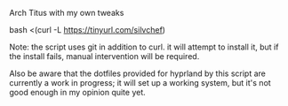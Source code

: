 Arch Titus with my own tweaks

bash <(curl -L https://tinyurl.com/silvchef)

Note: the script uses git in addition to curl. it will attempt to install it, but if the install fails, manual intervention will be required. 

Also be aware that the dotfiles provided for hyprland by this script are currently a work in progress; it will set up a working system, but it's not good enough in my opinion quite yet.

